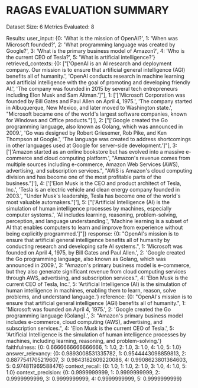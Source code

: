 RAGAS EVALUATION SUMMARY
==================================================

Dataset Size: 6
Metrics Evaluated: 8

Results:
  user_input: {0: 'What is the mission of OpenAI?', 1: 'When was Microsoft founded?', 2: 'What programming language was created by Google?', 3: 'What is the primary business model of Amazon?', 4: 'Who is the current CEO of Tesla?', 5: 'What is artificial intelligence?'}
  retrieved_contexts: {0: ["['OpenAI is an AI research and deployment company. Our mission is to ensure that artificial general intelligence (AGI) benefits all of humanity.', 'OpenAI conducts research in machine learning and artificial intelligence with the goal of promoting and developing friendly AI.', 'The company was founded in 2015 by several tech entrepreneurs including Elon Musk and Sam Altman.']"], 1: ['[\'Microsoft Corporation was founded by Bill Gates and Paul Allen on April 4, 1975.\', \'The company started in Albuquerque, New Mexico, and later moved to Washington state.\', "Microsoft became one of the world\'s largest software companies, known for Windows and Office products."]'], 2: ["['Google created the Go programming language, also known as Golang, which was announced in 2009.', 'Go was designed by Robert Griesemer, Rob Pike, and Ken Thompson at Google.', 'The language was created to address shortcomings in other languages used at Google for server-side development.']"], 3: ['[\'Amazon started as an online bookstore but has evolved into a massive e-commerce and cloud computing platform.\', "Amazon\'s revenue comes from multiple sources including e-commerce, Amazon Web Services (AWS), advertising, and subscription services.", "AWS is Amazon\'s cloud computing division and has become one of the most profitable parts of the business."]'], 4: ['[\'Elon Musk is the CEO and product architect of Tesla, Inc.\', \'Tesla is an electric vehicle and clean energy company founded in 2003.\', "Under Musk\'s leadership, Tesla has become one of the world\'s most valuable automakers."]'], 5: ["['Artificial Intelligence (AI) is the simulation of human intelligence processes by machines, especially computer systems.', 'AI includes learning, reasoning, problem-solving, perception, and language understanding.', 'Machine learning is a subset of AI that enables computers to learn and improve from experience without being explicitly programmed.']"]}
  response: {0: "OpenAI's mission is to ensure that artificial general intelligence benefits all of humanity by conducting research and developing safe AI systems.", 1: 'Microsoft was founded on April 4, 1975, by Bill Gates and Paul Allen.', 2: 'Google created the Go programming language, also known as Golang, which was announced in 2009.', 3: "Amazon's primary business model is e-commerce, but they also generate significant revenue from cloud computing services through AWS, advertising, and subscription services.", 4: 'Elon Musk is the current CEO of Tesla, Inc.', 5: 'Artificial Intelligence (AI) is the simulation of human intelligence in machines, enabling them to learn, reason, solve problems, and understand language.'}
  reference: {0: "OpenAI's mission is to ensure that artificial general intelligence (AGI) benefits all of humanity.", 1: 'Microsoft was founded on April 4, 1975.', 2: 'Google created the Go programming language (Golang).', 3: "Amazon's primary business model includes e-commerce, cloud computing (AWS), advertising, and subscription services.", 4: 'Elon Musk is the current CEO of Tesla.', 5: 'Artificial Intelligence is the simulation of human intelligence processes by machines, including learning, reasoning, and problem-solving.'}
  faithfulness: {0: 0.6666666666666666, 1: 1.0, 2: 1.0, 3: 1.0, 4: 1.0, 5: 1.0}
  answer_relevancy: {0: 0.9893008531335782, 1: 0.9544443098859813, 2: 0.8877541705219607, 3: 0.9843182609220086, 4: 0.9908623801364603, 5: 0.974811969588476}
  context_recall: {0: 1.0, 1: 1.0, 2: 1.0, 3: 1.0, 4: 1.0, 5: 1.0}
  context_precision: {0: 0.9999999999, 1: 0.9999999999, 2: 0.9999999999, 3: 0.9999999999, 4: 0.9999999999, 5: 0.9999999999}

